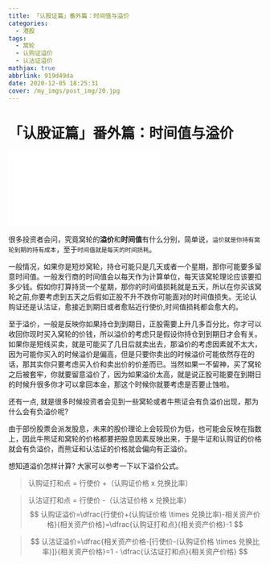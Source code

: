 ```yaml
---
title: 「认股证篇」番外篇：时间值与溢价
categories:
  - 港股
tags:
  - 窝轮
  - 认购证溢价
  - 认沽证溢价
mathjax: true
abbrlink: 919d49da
date: 2020-12-05 18:25:31
cover: /my_imgs/post_img/20.jpg
---
```


# 「认股证篇」番外篇：时间值与溢价
<div class="bilibili">
    <iframe src="//player.bilibili.com/player.html?aid=458024292&bvid=BV1T5411G77k&cid=263133119&page=1" scrolling="no" border="0" frameborder="no" framespacing="0" allowfullscreen="true"> </iframe>
</div>

很多投资者会问，究竟窝轮的**溢价**和**时间值**有什么分别，简单说，`溢价就是你持有窝轮到期的持有成本`，至于`时间值就是每天的时间损耗`。

一般情况，如果你是短炒窝轮，持仓可能只是几天或者一个星期，那你可能要多留意时间值。一般发行商的时间值会以每天作为计算单位，每天该窝轮理论应该要扣多少钱。假如你打算持货一个星期，那你的时间值损耗就是五天，所以在你买该窝轮之前,你要考虑到五天之后假如正股不升不跌你可能面对的时间值损失。无论认购证还是认沽证，愈接近到期日或者愈贴近行使价,时间值损耗都会愈大的。

至于溢价，一般是反映你如果持仓到到期日，正股需要上升几多百分比，你才可以收回你现时买入窝轮的价钱，所以溢价的考虑只是假设你持仓到到期日才会有关。如果你是短线买卖，就是可能买了几日后就卖出去，那溢价的考虑因素就不太大，因为可能你买入的时候溢价是偏高，但是只要你卖出的时候溢价可能依然存在的话，那其实你只要考虑买入价和卖出价的价差而已。当然如果一不留神，买了窝轮之后被套牢，你就要留意溢价了，因为如果溢价太高，就是说正股可能要在到期日的时候升很多你才可以拿回本金，那这个时候你就要考虑是否要止蚀啦。

还有一点, 就是很多时候投资者会见到一些窝轮或者牛熊证会有负溢价出现，那为什么会有负溢价呢?

由于部份股票会派发股息，未来的股价理论上会较现价为低，也可能会反映在指数上，因此牛熊证和窝轮的价格都要把股息因素反映出来，于是牛证和认购证的价格就会有负溢价，而熊证和认沽证的价格就会偏向有正溢价。

想知道溢价怎样计算? 大家可以参考一下以下溢价公式。 

> 认购证打和点 = 行使价 +（认购证价格 x 兑换比率）

> 认沽证打和点 = 行使价 -（认沽证价格 x 兑换比率）
> $$
认购证溢价=\dfrac{行使价+(认购证价格 \times 兑换比率)-相关资产价格}{相关资产价格}=\dfrac{认购证打和点}{相关资产价格}-1
$$

> $$
认沽证溢价=\dfrac{相关资产价格-[行使价-(认购证价格 \times 兑换比率)]}{相关资产价格}=1 - \dfrac{认沽证打和点}{相关资产价格}
$$



